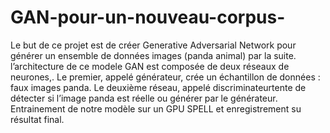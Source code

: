 # GAN-pour-un-nouveau-corpus-
Le but de ce projet est de créer Generative Adversarial Network pour générer un ensemble de
données images (panda animal) par la suite.
l’architecture de ce modele GAN est composée de deux réseaux de neurones,. Le premier,
appelé générateur, crée un échantillon de données : faux images panda.
Le deuxième réseau, appelé discriminateurtente de détecter si l’image panda est réelle ou générer
par le générateur.
Entrainement de notre modèle sur un GPU SPELL et enregistrement su résultat final.
